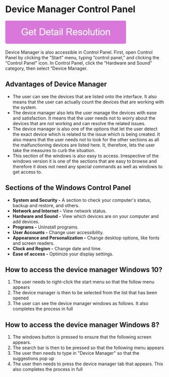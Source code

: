 # Device Manager Control Panel

[![Device Manager Control Panel](pink.png)](https://github.com/thewindowsclub/device.manager.control.panel)

Device Manager is also accessible in Control Panel. First, open Control Panel by clicking the “Start” menu, typing “control panel,” and clicking the “Control Panel” icon. In Control Panel, click the “Hardware and Sound” category, then select “Device Manager.

## Advantages of Device Manager

* The user can see the devices that are listed onto the interface. It also means that the user can actually count the devices that are working with the system.
* The device manager also lets the user manage the devices with ease and satisfaction. It means that the user needs not to worry about the devices that are not working and can resolve the related issues.
* The device manager is also one of the options that let the user detect the exact device which is related to the issue which is being created. It also means that the user needs not to look for the other sections as all the malfunctioning devices are listed here. It, therefore, lets the user take the measures to curb the situation.
* This section of the windows is also easy to access. Irrespective of the windows version it is one of the sections that are easy to browse and therefore it does not need any special commands as well as windows to get access to.

## Sections of the Windows Control Panel

* **System and Security -** A section to check your computer's status, backup and restore, and others.
* **Network and Internet -** View network status.
* **Hardware and Sound -** View which devices are on your computer and add devices.
* **Programs -** Uninstall programs.
* **User Accounts -** Change user accessibility.
* **Appearance and Personalization -** Change desktop options, like fonts and screen readers.
* **Clock and Region -** Change date and time.
* **Ease of access -** Optimize your display settings.

## How to access the device manager Windows 10?

1. The user needs to right-click the start menu so that the follow menu appears
2. The device manager is then to be selected from the list that has been opened
3. The user can see the device manager windows as follows. It also completes the process in full

## How to access the device manager Windows 8?

1. The windows button is pressed to ensure that the following screen appears.
2. The search bar is then to be pressed so that the following menu appears
3. The user then needs to type in "Device Manager" so that the suggestions pop up
4. The user then needs to press the device manager tab that appears. This also completes the process in full

